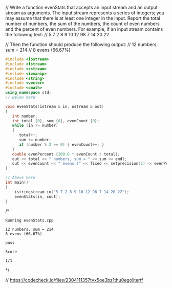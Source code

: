 // Write a function evenStats that accepts an input stream and an output stream as arguments. The input stream represents a series of integers; you may assume that there is at least one integer in the input. Report the total number of numbers, the sum of the numbers, the count of even numbers and the percent of even numbers. For example, if an input stream contains the following text:
// 5 7 2 8 9 10 12 98 7 14 20 22

// Then the function should produce the following output:
// 12 numbers, sum = 214
// 8 evens (66.67%)

```cpp
#include <iostream>
#include <fstream>
#include <sstream>
#include <iomanip>
#include <string>
#include <vector>
#include <cmath>
using namespace std;
// Below here

void evenStats(istream & in, ostream & out)
{
   int number;
   int total {0}, sum {0}, evenCount {0};
   while (in >> number)
   {
      total++;
      sum += number;
      if (number % 2 == 0) { evenCount++; }
   }
   double evenPercent {100.0 * evenCount / total};
   out << total << " numbers, sum = " << sum << endl;
   out << evenCount << " evens (" << fixed << setprecision(2) << evenPercent << "%)" << endl;
}

// Above here
int main()
{
    istringstream in("5 7 2 8 9 10 12 98 7 14 20 22");
    evenStats(in, cout);
}
```

/*
```text
Running evenStats.cpp

12 numbers, sum = 214
8 evens (66.67%)

pass

Score

1/1
```
\*/

// https://codecheck.io/files/2304111357tvx5oe3bz1thu0egolitertf